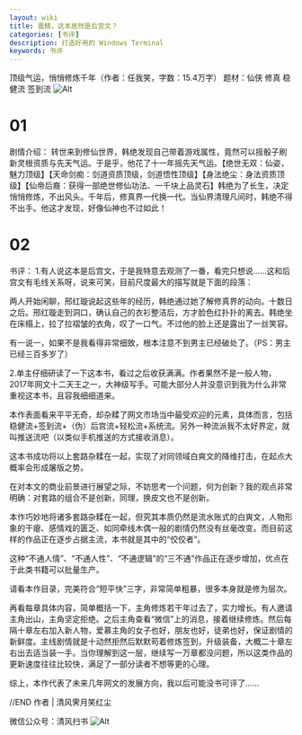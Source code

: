 ```yaml
---
layout: wiki
title: 震精，这本居然是后宫文？
categories: [书评]
description: 打造好用的 Windows Terminal
keywords: 书评
---
```


顶级气运，悄悄修炼千年（作者：任我笑，字数：15.4万字）
题材：仙侠 修真 稳健流 签到流
![Alt](https://i.loli.net/2021/08/19/FiZgBI8LXMbS4UO.jpg)

# 01


剧情介绍：
转世来到修仙世界，韩绝发现自己带着游戏属性，竟然可以摇骰子刷新灵根资质与先天气运。于是乎，他花了十一年摇先天气运。【绝世无双：仙姿，魅力顶级】【天命剑痴：剑道资质顶级，剑道悟性顶级】【身法绝尘：身法资质顶级】【仙帝后裔：获得一部绝世修仙功法、一千块上品灵石】韩绝为了长生，决定悄悄修炼，不出风头。千年后，修真界一代换一代。当仙界清理凡间时，韩绝不得不出手。他这才发现，好像仙神也不过如此！

# 02


书评：
1.有人说这本是后宫文，于是我特意去观测了一番，看完只想说......这和后宫文有毛线关系呀，说来可笑，目前尺度最大的描写就是下面的段落：

两人开始闲聊，邢红璇说起这些年的经历，韩绝通过她了解修真界的动向。十数日之后。邢红璇走到洞口，确认自己的衣衫整洁后，方才脸色红扑扑的离去。韩绝坐在床榻上，拉了拉褶皱的衣角，叹了一口气。不过他的脸上还是露出了一丝笑容。

有一说一，如果不是我看得非常细致，根本注意不到男主已经破处了。（PS：男主已经三百多岁了）

2.单主仔细研读了一下这本书，看过之后收获满满。作者果然不是一般人物，2017年网文十二天王之一，大神级写手。可能大部分人并没意识到我为什么非常重视这本书，且容我细细道来。

本作表面看来平平无奇，却杂糅了网文市场当中最受欢迎的元素，具体而言，包括稳健流+签到流+（伪）后宫流+轻松流+系统流。另外一种流派我不太好界定，就叫推送流吧（以类似手机推送的方式接收消息）。

这本书成功将以上套路杂糅在一起，实现了对同领域白爽文的降维打击，在起点大概率会形成屠版之势。

在对本文的商业前景进行展望之际，不妨思考一个问题，何为创新？我的观点非常明确：对套路的组合不是创新，同理，换皮文也不是创新。

本作巧妙地将诸多套路杂糅在一起，但究其本质仍然是流水账式的白爽文，人物形象的干瘪、感情戏的匮乏、如同牵线木偶一般的剧情仍然没有丝毫改变。而目前这样的作品正在逐步占据主流，本书就是其中的“佼佼者”。

这种“不通人情”、“不通人性”、“不通逻辑”的“三不通”作品正在逐步增加，优点在于此类书籍可以批量生产。

请看本作目录，完美符合“短平快”三字，非常简单粗暴，很多本身就是修为层次。

再看每章具体内容，简单概括一下，主角修炼若干年过去了，实力增长。有人邀请主角出山，主角坚定拒绝。之后主角查看“微信”上的消息，接着继续修炼。然后每隔十章左右加入新人物，爱慕主角的女子也好，朋友也好，徒弟也好，保证剧情的新鲜度。主线剧情就是十动然拒然后默默苟着修炼签到，升级装备，大概二十章左右出去适当装一手。当你理解到这一层，继续写一万章都没问题，所以这类作品的更新速度往往比较快，满足了一部分读者不想等更的心理。

综上，本作代表了未来几年网文的发展方向，我以后可能没书可评了......





//END
作者 | 清风霁月笑红尘

微信公众号：清风扫书
![Alt](https://i.loli.net/2021/08/19/vWx1b2LPVmRQrcY.jpg)



